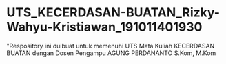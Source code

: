 # UTS_KECERDASAN-BUATAN_Rizky-Wahyu-Kristiawan_191011401930
"Respository ini duibuat untuk memenuhi UTS Mata Kuliah KECERDASAN BUATAN dengan Dosen Pengampu  AGUNG PERDANANTO S.Kom, M.Kom

